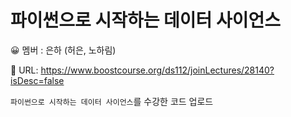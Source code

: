 # 파이썬으로 시작하는 데이터 사이언스

😀 멤버 : 은하 (허은, 노하림)

🔗 URL: https://www.boostcourse.org/ds112/joinLectures/28140?isDesc=false

`파이썬으로 시작하는 데이터 사이언스`를 수강한 코드 업로드
